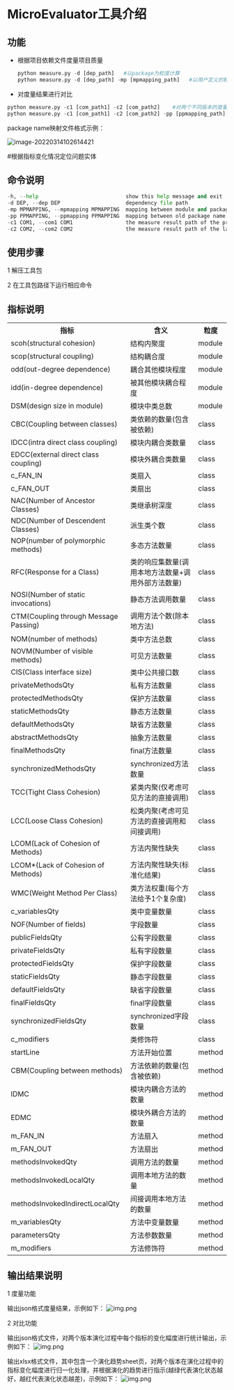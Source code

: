 # MicroEvaluator工具介绍

## 功能

- 根据项目依赖文件度量项目质量

     ```python
     python measure.py -d [dep_path]   #以package为粒度计算
     python measure.py -d [dep_path] -mp [mpmapping_path]   #以用户定义的粒度计算
     ```

+ 对度量结果进行对比

```python
python measure.py -c1 [com_path1] -c2 [com_path2]    #对两个不同版本的度量结果进行对比(以最新版本的度量结果为基准)
python measure.py -c1 [com_path1] -c2 [com_path2] -pp [ppmapping_path]    #若新版本中的package name有变动，给出变动映射
```

package name映射文件格式示例：

![image-20220314102614421](image\ppmapping.png)

#根据指标变化情况定位问题实体



## 命令说明

 ```python
 -h, --help                            show this help message and exit
 -d DEP, --dep DEP                     dependency file path
 -mp MPMAPPING, --mpmapping MPMAPPING  mapping between module and packages
 -pp PPMAPPING, --ppmapping PPMAPPING  mapping between old package name and new package name
 -c1 COM1, --com1 COM1                 the measure result path of the previous version
 -c2 COM2, --com2 COM2                 the measure result path of the later version
 ```

## 使用步骤

1 解压工具包

2 在工具包路径下运行相应命令

## 指标说明

<table>
   <tr>
      <th>指标</th>
      <th>含义</th>
      <th>粒度</th>
   </tr>
   <tr>
      <td>scoh(structural cohesion)</td>
      <td>结构内聚度</td>
      <td>module</td>
   </tr>
   <tr>
      <td>scop(structural coupling)</td>
      <td>结构耦合度</td>
      <td>module</td>
   </tr>
   <tr>
      <td>odd(out-degree dependence)</td>
      <td>耦合其他模块程度</td>
      <td>module</td>
   </tr>
   <tr>
      <td>idd(in-degree dependence)</td>
      <td>被其他模块耦合程度</td>
      <td>module</td>
   </tr>
   <tr>
      <td>DSM(design size in module)</td>
      <td>模块中类总数</td>
      <td>module</td>
   </tr>
   <tr>
      <td>CBC(Coupling between classes)</td>
      <td>类依赖的数量(包含被依赖)</td>
      <td>class</td>
   </tr>
    <tr>
      <td>IDCC(intra direct class coupling)</td>
      <td>模块内耦合类数量</td>
      <td>class</td>
   </tr>
    <tr>
      <td>EDCC(external direct class coupling)</td>
      <td>模块外耦合类数量</td>
      <td>class</td>
   </tr>
   <tr>
      <td>c_FAN_IN</td>
      <td>类扇入</td>
      <td>class</td>
   </tr>
   <tr>
      <td>c_FAN_OUT</td>
      <td>类扇出</td>
      <td>class</td>
   </tr>
   <tr>
      <td>NAC(Number of Ancestor Classes)</td>
      <td>类继承树深度</td>
      <td>class</td>
   </tr>
   <tr>
      <td>NDC(Number of Descendent Classes)</td>
      <td>派生类个数</td>
      <td>class</td>
   </tr>
   <tr>
      <td>NOP(number of polymorphic methods)</td>
      <td>多态方法数量</td>
      <td>class</td>
   </tr>
   <tr>
      <td>RFC(Response for a Class)</td>
      <td>类的响应集数量(调用本地方法数量+调用外部方法数量)</td>
      <td>class</td>
   </tr>
   <tr>
      <td>NOSI(Number of static invocations)</td>
      <td>静态方法调用数量</td>
      <td>class</td>
   </tr>
   <tr>
      <td>CTM(Coupling through Message Passing)</td>
      <td>调用方法个数(除本地方法)</td>
      <td>class</td>
   </tr>
   <tr>
      <td>NOM(number of methods)</td>
      <td>类中方法总数</td>
      <td>class</td>
   </tr>
   <tr>
      <td>NOVM(Number of visible methods)</td>
      <td>可见方法数量</td>
      <td>class</td>
   </tr>
   <tr>
      <td>CIS(Class interface size)</td>
      <td>类中公共接口数</td>
      <td>class</td>
   </tr>
   <tr>
      <td>privateMethodsQty</td>
      <td>私有方法数量</td>
      <td>class</td>
   </tr>
   <tr>
      <td>protectedMethodsQty</td>
      <td>保护方法数量</td>
      <td>class</td>
   </tr>
   <tr>
      <td>staticMethodsQty</td>
      <td>静态方法数量</td>
      <td>class</td>
   </tr>
   <tr>
      <td>defaultMethodsQty</td>
      <td>缺省方法数量</td>
      <td>class</td>
   </tr>
   <tr>
      <td>abstractMethodsQty</td>
      <td>抽象方法数量</td>
      <td>class</td>
   </tr>
   <tr>
      <td>finalMethodsQty</td>
      <td>final方法数量</td>
      <td>class</td>
   </tr>
   <tr>
      <td>synchronizedMethodsQty</td>
      <td>synchronized方法数量</td>
      <td>class</td>
   </tr>
   <tr>
      <td>TCC(Tight Class Cohesion)</td>
      <td>紧类内聚(仅考虑可见方法的直接调用)</td>
      <td>class</td>
   </tr>
   <tr>
      <td>LCC(Loose Class Cohesion)</td>
      <td>松类内聚(考虑可见方法的直接调用和间接调用)</td>
      <td>class</td>
   </tr>
   <tr>
      <td>LCOM(Lack of Cohesion of Methods)</td>
      <td>方法内聚性缺失</td>
      <td>class</td>
   </tr>
   <tr>
      <td>LCOM*(Lack of Cohesion of Methods)</td>
      <td>方法内聚性缺失(标准化结果)</td>
      <td>class</td>
   </tr>
   <tr>
      <td>WMC(Weight Method Per Class)</td>
      <td>类方法权重(每个方法给予1个复杂度)</td>
      <td>class</td>
   </tr>
   <tr>
      <td>c_variablesQty</td>
      <td>类中变量数量</td>
      <td>class</td>
   </tr>
   <tr>
      <td>NOF(Number of fields)</td>
      <td>字段数量</td>
      <td>class</td>
   </tr>
   <tr>
      <td>publicFieldsQty</td>
      <td>公有字段数量</td>
      <td>class</td>
   </tr>
   <tr>
      <td>privateFieldsQty</td>
      <td>私有字段数量</td>
      <td>class</td>
   </tr>
   <tr>
      <td>protectedFieldsQty</td>
      <td>保护字段数量</td>
      <td>class</td>
   </tr>
   <tr>
      <td>staticFieldsQty</td>
      <td>静态字段数量</td>
      <td>class</td>
   </tr>
   <tr>
      <td>defaultFieldsQty</td>
      <td>缺省字段数量</td>
      <td>class</td>
   </tr>
   <tr>
      <td>finalFieldsQty</td>
      <td>final字段数量</td>
      <td>class</td>
   </tr>
   <tr>
      <td>synchronizedFieldsQty</td>
      <td>synchronized字段数量</td>
      <td>class</td>
   </tr>
   <tr>
      <td>c_modifiers</td>
      <td>类修饰符</td>
      <td>class</td>
    </tr>
   <tr>
      <td>startLine</td>
      <td>方法开始位置</td>
      <td>method</td>
   </tr>
   <tr>
      <td>CBM(Coupling between methods)</td>
      <td>方法依赖的数量(包含被依赖)</td>
      <td>method</td>
   </tr>
   <tr>
      <td>IDMC</td>
      <td>模块内耦合方法的数量</td>
      <td>method</td>
   </tr>
   <tr>
      <td>EDMC</td>
      <td>模块外耦合方法的数量</td>
      <td>method</td>
   </tr>
   <tr>
      <td>m_FAN_IN</td>
      <td>方法扇入</td>
      <td>method</td>
   </tr>
   <tr>
      <td>m_FAN_OUT</td>
      <td>方法扇出</td>
      <td>method</td>
   </tr>
   <tr>
      <td>methodsInvokedQty</td>
      <td>调用方法的数量</td>
      <td>method</td>
   </tr>
   <tr>
      <td>methodsInvokedLocalQty</td>
      <td>调用本地方法的数量</td>
      <td>method</td>
   </tr>
   <tr>
      <td>methodsInvokedIndirectLocalQty</td>
      <td>间接调用本地方法的数量</td>
      <td>method</td>
   </tr>
   <tr>
      <td>m_variablesQty</td>
      <td>方法中变量数量</td>
      <td>method</td>
   </tr>
   <tr>
      <td>parametersQty</td>
      <td>方法参数数量</td>
      <td>method</td>
   </tr>
   <tr>
      <td>m_modifiers</td>
      <td>方法修饰符</td>
      <td>method</td>
   </tr>
</table>



## 输出结果说明

1  度量功能

输出json格式度量结果，示例如下：
![img.png](image/measure_result.png)

2  对比功能

输出json格式文件，对两个版本演化过程中每个指标的变化幅度进行统计输出，示例如下：
![img.png](image/diff.png)

输出xlsx格式文件，其中包含一个演化趋势sheet页，对两个版本在演化过程中的指标变化幅度进行归一化处理，并根据演化的趋势进行指示(越绿代表演化状态越好，越红代表演化状态越差)，示例如下：
![img.png](image/hotmap.png)

